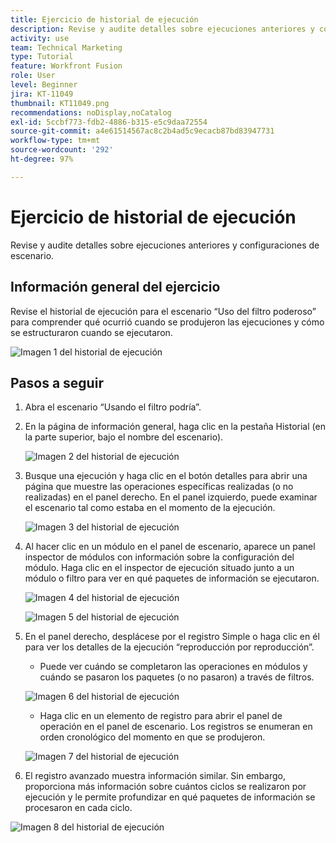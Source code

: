 ```yaml
---
title: Ejercicio de historial de ejecución
description: Revise y audite detalles sobre ejecuciones anteriores y configuraciones de escenario.
activity: use
team: Technical Marketing
type: Tutorial
feature: Workfront Fusion
role: User
level: Beginner
jira: KT-11049
thumbnail: KT11049.png
recommendations: noDisplay,noCatalog
exl-id: 5ccbf773-fdb2-4886-b315-e5c9daa72554
source-git-commit: a4e61514567ac8c2b4ad5c9ecacb87bd83947731
workflow-type: tm+mt
source-wordcount: '292'
ht-degree: 97%

---
```


# Ejercicio de historial de ejecución

Revise y audite detalles sobre ejecuciones anteriores y configuraciones de escenario.

## Información general del ejercicio

Revise el historial de ejecución para el escenario “Uso del filtro poderoso” para comprender qué ocurrió cuando se produjeron las ejecuciones y cómo se estructuraron cuando se ejecutaron.

![Imagen 1 del historial de ejecución](../12-exercises/assets/execution-history-walkthrough-1.png)

## Pasos a seguir

1. Abra el escenario “Usando el filtro podría”.
1. En la página de información general, haga clic en la pestaña Historial (en la parte superior, bajo el nombre del escenario).

   ![Imagen 2 del historial de ejecución](../12-exercises/assets/execution-history-walkthrough-2.png)

1. Busque una ejecución y haga clic en el botón detalles para abrir una página que muestre las operaciones específicas realizadas (o no realizadas) en el panel derecho. En el panel izquierdo, puede examinar el escenario tal como estaba en el momento de la ejecución.

   ![Imagen 3 del historial de ejecución](../12-exercises/assets/execution-history-walkthrough-3.png)

1. Al hacer clic en un módulo en el panel de escenario, aparece un panel inspector de módulos con información sobre la configuración del módulo. Haga clic en el inspector de ejecución situado junto a un módulo o filtro para ver en qué paquetes de información se ejecutaron.

   ![Imagen 4 del historial de ejecución](../12-exercises/assets/execution-history-walkthrough-4.png)

   ![Imagen 5 del historial de ejecución](../12-exercises/assets/execution-history-walkthrough-5.png)


1. En el panel derecho, desplácese por el registro Simple o haga clic en él para ver los detalles de la ejecución “reproducción por reproducción”.

   + Puede ver cuándo se completaron las operaciones en módulos y cuándo se pasaron los paquetes (o no pasaron) a través de filtros.

   ![Imagen 6 del historial de ejecución](../12-exercises/assets/execution-history-walkthrough-6.png)

   + Haga clic en un elemento de registro para abrir el panel de operación en el panel de escenario. Los registros se enumeran en orden cronológico del momento en que se produjeron.


   ![Imagen 7 del historial de ejecución](../12-exercises/assets/execution-history-walkthrough-7.png)


1. El registro avanzado muestra información similar. Sin embargo, proporciona más información sobre cuántos ciclos se realizaron por ejecución y le permite profundizar en qué paquetes de información se procesaron en cada ciclo.

![Imagen 8 del historial de ejecución](../12-exercises/assets/execution-history-walkthrough-8.png)
